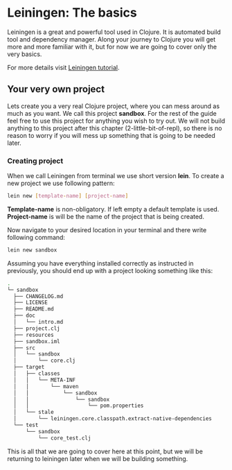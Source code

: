 # Leiningen: The basics

Leiningen is a great and powerful tool used in Clojure.
It is automated build tool and dependency manager.
Along your journey to Clojure you will get more and more familiar with it,
but for now we are going to cover only the very basics.

For more details visit [Leiningen tutorial](https://github.com/technomancy/leiningen/blob/stable/doc/TUTORIAL.md).

## Your very own project

Lets create you a very real Clojure project,
where you can mess around as much as you want.
We call this project **sandbox**.
For the rest of the guide feel free to use this project for anything you wish to try out.
We will not build anything to this project after this chapter (2-little-bit-of-repl),
so there is no reason to worry if you will mess up something that is going to be needed later.

### Creating project

When we call Leiningen from terminal we use short version **lein**.
To create a new project we use following pattern:

```bash
lein new [template-name] [project-name]
```
**Template-name** is non-obligatory.
If left empty a default template is used.
**Project-name** is will be the name of the project that is being created.

Now navigate to your desired location in your terminal and there write following command:

```bash
lein new sandbox
```

Assuming you have everything installed correctly as instructed in previously,
you should end up with a project looking something like this:

```bash
.
└─ sandbox
  ├── CHANGELOG.md
  ├── LICENSE
  ├── README.md
  ├── doc
  │   └── intro.md
  ├── project.clj
  ├── resources
  ├── sandbox.iml
  ├── src
  │   └── sandbox
  │       └── core.clj
  ├── target
  │   ├── classes
  │   │   └── META-INF
  │   │       └── maven
  │   │           └── sandbox
  │   │               └── sandbox
  │   │                   └── pom.properties
  │   └── stale
  │       └── leiningen.core.classpath.extract-native-dependencies
  └── test
      └── sandbox
          └── core_test.clj
```

This is all that we are going to cover here at this point,
but we will be returning to leiningen later when we will be building something.
